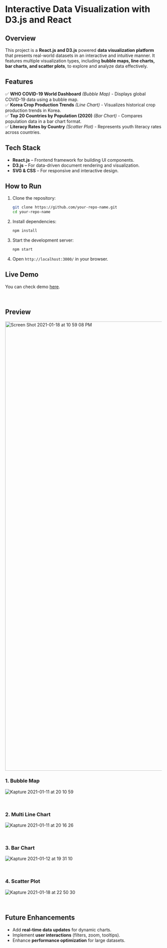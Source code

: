 
# **Interactive Data Visualization with D3.js and React**  

## **Overview**  
This project is a **React.js and D3.js** powered **data visualization platform** that presents real-world datasets in an interactive and intuitive manner. It features multiple visualization types, including **bubble maps, line charts, bar charts, and scatter plots**, to explore and analyze data effectively.  

## **Features**  
✅ **WHO COVID-19 World Dashboard** *(Bubble Map)* - Displays global COVID-19 data using a bubble map.  
✅ **Korea Crop Production Trends** *(Line Chart)* - Visualizes historical crop production trends in Korea.  
✅ **Top 20 Countries by Population (2020)** *(Bar Chart)* - Compares population data in a bar chart format.  
✅ **Literacy Rates by Country** *(Scatter Plot)* - Represents youth literacy rates across countries.  

## **Tech Stack**  
- **React.js** – Frontend framework for building UI components.  
- **D3.js** – For data-driven document rendering and visualization.  
- **SVG & CSS** – For responsive and interactive design.  

## **How to Run**  
1. Clone the repository:  
   ```bash
   git clone https://github.com/your-repo-name.git
   cd your-repo-name
   ```  
2. Install dependencies:  
   ```bash
   npm install
   ```  
3. Start the development server:  
   ```bash
   npm start
   ```  
4. Open `http://localhost:3000/` in your browser.  


## Live Demo

You can check demo [here](https://data-visualization-f7b1yckzn.vercel.app/).

<br/>

## Preview

<img width="1440" alt="Screen Shot 2021-01-18 at 10 59 08 PM" src="https://user-images.githubusercontent.com/55128990/104924502-dec60d80-59e0-11eb-93f6-a61e9e24ccec.png">

<br/>

### 1. Bubble Map

![Kapture 2021-01-11 at 20 10 59](https://user-images.githubusercontent.com/55128990/104173607-6643d780-5449-11eb-91b4-51f53c32b22f.gif)

<br/>

### 2. Multi Line Chart

![Kapture 2021-01-11 at 20 16 26](https://user-images.githubusercontent.com/55128990/104175137-0bf74680-544a-11eb-85a0-337184de9d5c.gif)

<br/>

### 3. Bar Chart

![Kapture 2021-01-12 at 19 31 10](https://user-images.githubusercontent.com/55128990/104303017-dff0c980-550c-11eb-8196-bd05f0fa2d16.gif)

<br/>

### 4. Scatter Plot

![Kapture 2021-01-18 at 22 50 30](https://user-images.githubusercontent.com/55128990/104923751-d7523480-59df-11eb-96f7-64559b7eb1d3.gif)

<br/>



## **Future Enhancements**  
- Add **real-time data updates** for dynamic charts.  
- Implement **user interactions** (filters, zoom, tooltips).  
- Enhance **performance optimization** for large datasets.  
